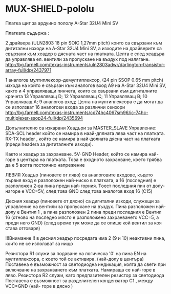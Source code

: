 # MUX-SHIELD-pololu
Платка щит за ардуино пололу A-Star 32U4 Mini SV 

Платката съдържа :

  2 драйвера (ULN2803 18 pin SOIC 1,27mm pitch) които са свързани към дигитални изходи на A-Star 32U4 Mini SV, а изходите на драйверите са свързани към хеадер в дясната част на платката. Целта е след хеадъра да управлява ел. вентили за пропускане на въздух под налягане.
http://bg.farnell.com/texas-instruments/uln2803adwr/darlington-transistor-array-full/dp/2437971


  1 аналогов мултиплексор-демултиплексор, (24 pin SSOP 0.65 mm pitch) изхода на който е свързан към аналогов вход A9 на A-Star 32U4 Mini SV, както и 4 управляващи пинчета, които са свързани към дигиталните крачета 
  13 Управляващ D;
  12 Управляващ C;
  11 Управляващ B;
  10 Управляващ А; 
  9 аналогов вход;
Целта на мултиплексора е да могат да се използват 16 аналогови входа за различни сензори
http://bg.farnell.com/texas-instruments/cd74hc4067sm96/ic-74hc-multiplexer-ssop24-full/dp/2435694

Допълнително са изкарани Хеадъри за MASTER_SLAVE Управление:
SDA-SCL header който се намира в наай-дплната лява част на платката.
RX-TX header , който се намира в най-долната дясна част на платката (преди headera за дигиталните изходи).

Както и хеадър за захранване.
5V-GND Header, който се намира най-горе в центъра на платката. Това е входното захранване, което трябва да е 5 волта постоянно напрежение

ЛЕВИЯ Хеадър (пиновете от ляво) са аналоговите входове, където първия вход е разположен най-ниско в платката, а 16 (последния) е разположен 2-ва пина преди най-горния. Tоест последния пин от долу-нагоре е VCC=5V, след това GND след това аналогов вход 16 (C15)

Десния хеадър (пиновете от дясно) са дигитални изходи, служещи за управление на вентили за пропускане на въздух. Пина разположен най- долу е Вентил 1 , а пина разположен 2 пина преди последния е Вентил 16 (отново на последно място е разположено захранването VCC=5, а преди него GND) (след време тук може да се опише кой вентил за коя става отговаря)

!!!Внимание !! в десния хеадър посредата има 2 (9 и 10) неактивни пина, които не се използват за нищо 

Резистора R1 служи за подаване на логическа '0' на пина EN на мултиплексора, с което той се активира. (най-долу в центъра) 
Поставена е възможност за светодиодна индикация, коята да свети при включване на захранването към платката. Намираща се най-горе в ляво. 
Резистора R2 служи, като предпазителен резистор за светодиода
Поставена е възможност за разделителен кондензатор C1 , между VCC=GND (най- горе в дясно )



